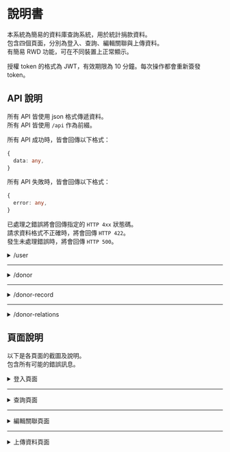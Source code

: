 # 說明書

本系統為簡易的資料庫查詢系統，用於統計捐款資料。<br>
包含四個頁面，分別為登入、查詢、編輯關聯與上傳資料。<br>
有簡易 RWD 功能，可在不同裝置上正常顯示。

授權 token 的格式為 JWT，有效期限為 10 分鐘。每次操作都會重新簽發 token。

## API 說明

所有 API 皆使用 json 格式傳遞資料。<br>
所有 API 皆使用 `/api` 作為前綴。

所有 API 成功時，皆會回傳以下格式：

```ts
{
  data: any,
}
```

所有 API 失敗時，皆會回傳以下格式：

```ts
{
  error: any,
}
```

已處理之錯誤將會回傳指定的 `HTTP 4xx` 狀態碼。<br>
請求資料格式不正確時，將會回傳 `HTTP 422`。<br>
發生未處理錯誤時，將會回傳 `HTTP 500`。

<details>
<summary>/user</summary>

### POST `/user/login`

#### Request

本 API 無需授權。

```ts
{
  username: string,
  password: string,
}
```

#### Response

設定 cookie 中的 `token` 欄位，並導向 `/search` 頁面。<br>
失敗時將回傳 `HTTP 401`。

---

### GET `/user/logout`

#### Request

本 API 無需授權。

#### Response

清除 cookie 中的 `token` 欄位，並導向 `/` 頁面。

</details>

---

<details>
<summary>/donor</summary>

### DELETE `/donor`

刪除所有捐款紀錄。<br>
刪除資料庫中所有未加入關聯之捐款者資料。<br>
保留已加入關聯之捐款者資料。

#### Request

本 API 需要授權，若授權無效將回傳 `HTTP 401`。

#### Response

```ts
{
  data: {
    donors: number,
    records: number,
  }
}
```

欄位 `donors` 為刪除的捐款者數量。<br>
欄位 `records` 為刪除的捐款紀錄數量。

</details>

---

<details>
<summary>/donor-record</summary>

### GET `/donor-record/search/:name`

#### Request

本 API 需要授權，若授權無效將回傳 `HTTP 401`。

#### Response

```ts
{
  data: number,
}
```

若資料庫中無此捐款者，將回傳 `HTTP 404`。

---

### POST `/donor-record/upload`

#### Request

本 API 需要授權，若授權無效將回傳 `HTTP 401`。

```ts
[string, number][]
```

#### Response

```ts
{
  data: number,
}
```

欄位 `data` 為上傳的捐款紀錄數量。

---

### GET `/donor-record/export`

#### Request

本 API 需要授權，若授權無效將回傳 `HTTP 401`。

#### Response

```ts
{
  data: [string, number][],
}
```

欄位 `data` 為所有捐款者的捐款紀錄統計，格式為 `[姓名, 金額]`。

</details>

---

<details>
<summary>/donor-relations</summary>

### GET `/donor-relations/:name`

#### Request

本 API 需要授權，若授權無效將回傳 `HTTP 401`。

#### Response

```ts
{
  data: [[string], ...[string, string][]],
}
```

欄位 `data` 為捐款者的關聯，長度為一的元素為 `[無上級之捐款者]`，長度為二的元素為 `[上級, 下級]`。<br>
若資料庫中無此捐款者，將回傳 `HTTP 404`。

---

### POST `/donor-relations`

#### Request

本 API 需要授權，若授權無效將回傳 `HTTP 401`。

```ts
{
  superior: string,
  inferior: string,
}
```

#### Response

若資料庫中無此捐款者，將回傳 `HTTP 404`。

---

### DELETE `/donor-relations/:name`

#### Request

本 API 需要授權，若授權無效將回傳 `HTTP 401`。

#### Response

若資料庫中無此捐款者，將回傳 `HTTP 404`。

</details>

## 頁面說明

以下是各頁面的截圖及說明。<br>
包含所有可能的錯誤訊息。

<details>
<summary>登入頁面</summary>

使用者可以輸入帳號密碼進行登入，若帳號密碼正確，則會導向查詢頁面。<br>
![登入頁面](p_login.png)

若帳號密碼錯誤，則會顯示登入失敗訊息。<br>
![登入失敗](p_login_failed.png)

</details>

---

<details>
<summary>查詢頁面</summary>

使用者可以輸入捐款者姓名，並查詢資料庫中的資料。<br>
![查詢頁面](p_search.png)

查詢成功時，資料將會顯示在下方的欄位中。<br>
![查詢成功](p_search_success.png)

若資料庫中無此捐款者，則會顯示查無此人訊息。<br>
![查無此人](p_search_failed.png)

</details>

---

<details>
<summary>編輯關聯頁面</summary>

使用者可以編輯捐款者與其他捐款者的關聯，此欄位為樹狀結構。<br>
![編輯關聯頁面](p_relation.png)

若資料庫中發現捐款者，將會在下方預覽頁顯示該捐款者關聯。<br>
![預覽關聯Ｇ](p_relation_graph_1.png)
![預覽關聯Ｇ](p_relation_graph_2.png)

預設為樹狀圖模式，可以點擊右方的按鈕切換為表格模式。<br>
![預覽關聯Ｔ](p_relation_table_1.png)
![預覽關聯Ｔ](p_relation_table_2.png)

若發生循環關聯，則會顯示為下列形式。<br>
![循環關聯](p_relation_cycle_g.png)
![循環關聯](p_relation_cycle_t.png)

若欄位名稱重複，將會顯示錯誤訊息。<br>
![重複名稱](p_relation_duplicate.png)

若資料庫中無此捐款者，則會顯示查無此人訊息。<br>
![查無此人](p_relation_failed_1.png)
![查無此人](p_relation_failed_2.png)

</details>

---

<details>
<summary>上傳資料頁面</summary>

使用者可以上傳捐款者的資料，資料格式為 Excel 檔案。本頁面包含資料匯出及重設資料庫功能。<br>
重設資料庫將會刪除所有捐款紀錄及未加入關聯之捐款者資料，已加入關聯之捐款者資料將會保留。<br>
![上傳資料頁面](p_upload.png)

上傳資料時，將會顯示訊息。<br>
![上傳訊息](p_upload_success.png)
![上傳訊息](p_upload_failed_1.png)
![上傳訊息](p_upload_failed_2.png)

重設資料庫時，將會顯示確認視窗。<br>
![重設確認視窗](p_upload_reset.png)

</details>

